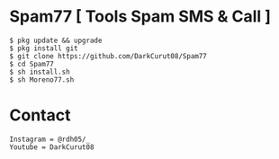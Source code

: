 # Spam77 [ Tools Spam SMS & Call ]
```
$ pkg update && upgrade
$ pkg install git
$ git clone https://github.com/DarkCurut08/Spam77
$ cd Spam77
$ sh install.sh
$ sh Moreno77.sh
```
# Contact
```
Instagram = @rdh05/_
Youtube = DarkCurut08
```
